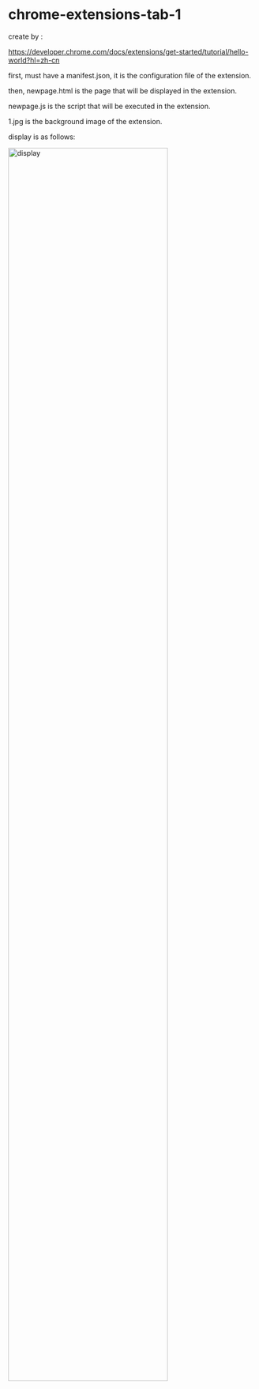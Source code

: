 # chrome-extensions-tab-1

create by :

https://developer.chrome.com/docs/extensions/get-started/tutorial/hello-world?hl=zh-cn

first, must have a manifest.json, it is the configuration file of the extension.

then, newpage.html is the page that will be displayed in the extension.

newpage.js is the script that will be executed in the extension.

1.jpg is the background image of the extension.

display is as follows:

<img src="public/display.jpg" alt="display" width="80%">
